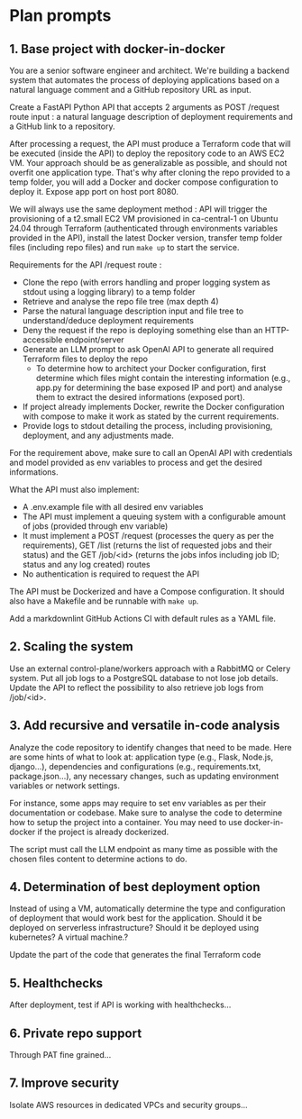 # Plan prompts

## 1. Base project with docker-in-docker

You are a senior software engineer and architect. We're building a backend system that automates the process of deploying applications based on a natural language comment and a GitHub repository URL as input.

Create a FastAPI Python API that accepts 2 arguments as POST /request route input : a natural language description of deployment requirements and a GitHub link to a repository.

After processing a request, the API must produce a Terraform code that will be executed (inside the API) to deploy the repository code to an AWS EC2 VM. Your approach should be as generalizable as possible, and should not overfit one application type. That's why after cloning the repo provided to a temp folder, you will add a Docker and docker compose configuration to deploy it. Expose app port on host port 8080.

We will always use the same deployment method : API will trigger the provisioning of a t2.small EC2 VM provisioned in ca-central-1 on Ubuntu 24.04 through Terraform (authenticated through environments variables provided in the API), install the latest Docker version, transfer temp folder files (including repo files) and run `make up` to start the service.

Requirements for the API /request route :

- Clone the repo (with errors handling and proper logging system as stdout using a logging library) to a temp folder
- Retrieve and analyse the repo file tree (max depth 4)
- Parse the natural language description input and file tree to understand/deduce deployment requirements
- Deny the request if the repo is deploying something else than an HTTP-accessible endpoint/server
- Generate an LLM prompt to ask OpenAI API to generate all required Terraform files to deploy the repo
  - To determine how to architect your Docker configuration, first determine which files might contain the interesting information (e.g., app.py for determining the base exposed IP and port) and analyse them to extract the desired informations (exposed port).
- If project already implements Docker, rewrite the Docker configuration with compose to make it work as stated by the current requirements.
- Provide logs to stdout detailing the process, including provisioning, deployment, and any adjustments made.

For the requirement above, make sure to call an OpenAI API with credentials and model provided as env variables to process and get the desired informations.

What the API must also implement:

- A .env.example file with all desired env variables
- The API must implement a queuing system with a configurable amount of jobs (provided through env variable)
- It must implement a POST /request (processes the query as per the requirements), GET /list (returns the list of requested jobs and their status) and the GET /job/\<id> (returns the jobs infos including job ID; status and any log created) routes
- No authentication is required to request the API

The API must be Dockerized and have a Compose configuration. It should also have a Makefile and be runnable with `make up`.

Add a markdownlint GitHub Actions CI with default rules as a YAML file.

## 2. Scaling the system

Use an external control-plane/workers approach with a RabbitMQ or Celery system. Put all job logs to a PostgreSQL database to not lose job details. Update the API to reflect the possibility to also retrieve job logs from /job/\<id>.

## 3. Add recursive and versatile in-code analysis

Analyze the code repository to identify changes that need to be made. Here are some hints of what to look at: application type (e.g., Flask, Node.js, django…), dependencies and configurations (e.g., requirements.txt, package.json…), any necessary changes, such as updating environment variables or network settings.

For instance, some apps may require to set env variables as per their documentation or codebase. Make sure to analyse the code to determine how to setup the project into a container. You may need to use docker-in-docker if the project is already dockerized.

The script must call the LLM endpoint as many time as possible with the chosen files content to determine actions to do.

## 4. Determination of best deployment option

Instead of using a VM, automatically determine the type and configuration of deployment that would work best for the application. Should it be deployed on serverless infrastructure? Should it be deployed using kubernetes? A virtual machine.?

Update the part of the code that generates the final Terraform code

## 5. Healthchecks

After deployment, test if API is working with healthchecks...

## 6. Private repo support

Through PAT fine grained...

## 7. Improve security

Isolate AWS resources in dedicated VPCs and security groups...
